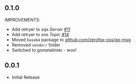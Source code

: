 ## 0.1.0

IMPROVEMENTS:

* Add retryer to *sqs.Server* [#11](https://github.com/zerofox-oss/go-aws-msg/pull/11)
* Add retryer to *sns.Topic* [#14](https://github.com/zerofox-oss/go-aws-msg/pull/14)
* Moved `base64` package to [github.com/zerofox-oss/go-msg](https://github.com/zerofox-oss/go-msg)
* Removed `vendor/` folder
* Switched to gometalinter - woo!

## 0.0.1

* Initial Release